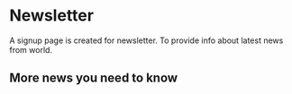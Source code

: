 # Newsletter
A signup page is created for newsletter.
To provide info about latest news from world.

## More news you need to know

